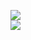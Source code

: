 [![](https://img.shields.io/badge/Made%20With-Github%20Spray-lightgrey.svg?style=for-the-badge&logo=github)](https://github.com/Annihil/github-spray#3899)  
[![](https://i.imgur.com/2DrTn0Z.gif)](https://github.com/Annihil/github-spray)